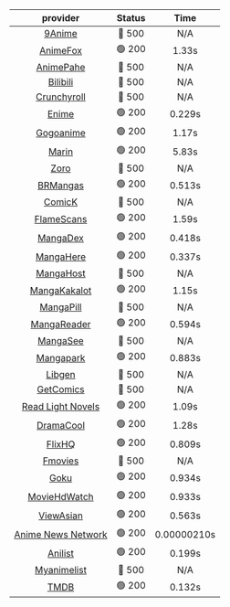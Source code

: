| **provider** | **Status** | **Time** |
|:--------:|:------:|:----:|
| [9Anime](https://9anime.pl) | 🔴 500 | N/A |
|  [AnimeFox](https://animefox.tv)  | 🟢 200 | 1.33s |
| [AnimePahe](https://animepahe.com) | 🔴 500 | N/A |
| [Bilibili](https://bilibili.tv) | 🔴 500 | N/A |
| [Crunchyroll](https://cronchy.consumet.stream) | 🔴 500 | N/A |
|  [Enime](https://enime.moe)  | 🟢 200 | 0.229s |
|  [Gogoanime](https://gogoanime.cl)  | 🟢 200 | 1.17s |
|  [Marin](https://marin.moe)  | 🟢 200 | 5.83s |
| [Zoro](https://zoro.to) | 🔴 500 | N/A |
|  [BRMangas](https://www.brmangas.net)  | 🟢 200 | 0.513s |
| [ComicK](https://comick.app) | 🔴 500 | N/A |
|  [FlameScans](https://flamescans.org/)  | 🟢 200 | 1.59s |
|  [MangaDex](https://mangadex.org)  | 🟢 200 | 0.418s |
|  [MangaHere](http://www.mangahere.cc)  | 🟢 200 | 0.337s |
| [MangaHost](https://mangahosted.com) | 🔴 500 | N/A |
|  [MangaKakalot](https://mangakakalot.com)  | 🟢 200 | 1.15s |
| [MangaPill](https://mangapill.com) | 🔴 500 | N/A |
|  [MangaReader](https://mangareader.to)  | 🟢 200 | 0.594s |
| [MangaSee](https://mangasee123.com) | 🔴 500 | N/A |
|  [Mangapark](https://v2.mangapark.net)  | 🟢 200 | 0.883s |
| [Libgen](http://libgen) | 🔴 500 | N/A |
| [GetComics](https://getcomics.info/) | 🔴 500 | N/A |
|  [Read Light Novels](https://readlightnovels.net)  | 🟢 200 | 1.09s |
|  [DramaCool](https://www1.dramacool.cr)  | 🟢 200 | 1.28s |
|  [FlixHQ](https://flixhq.to)  | 🟢 200 | 0.809s |
| [Fmovies](https://fmovies.to) | 🔴 500 | N/A |
|  [Goku](https://goku.sx)  | 🟢 200 | 0.934s |
|  [MovieHdWatch](https://movieshd.watch)  | 🟢 200 | 0.933s |
|  [ViewAsian](https://viewasian.co)  | 🟢 200 | 0.563s |
|  [Anime News Network](https://www.animenewsnetwork.com)  | 🟢 200 | 0.00000210s |
|  [Anilist](https://anilist.co)  | 🟢 200 | 0.199s |
| [Myanimelist](https://myanimelist.net/) | 🔴 500 | N/A |
|  [TMDB](https://www.themoviedb.org)  | 🟢 200 | 0.132s |

